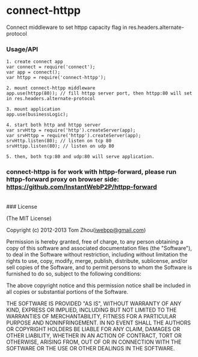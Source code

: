 connect-httpp
=============

Connect middleware to set httpp capacity flag in res.headers.alternate-protocol 


### Usage/API

    1. create connect app
    var connect = require('connect');
    var app = connect();
    var httpp = require('connect-httpp');

    2. mount connect-httpp middleware
    app.use(httpp(80)); // fill httpp server port, then httpp:80 will set in res.headers.alternate-protocol

    3. mount application
    app.use(businessLogic);
    
    4. start both http and httpp server
    var srvHttp = require('http').createServer(app);
    var srvHttpp = require('httpp').createServer(app);
    srvHttp.listen(80); // listen on tcp 80
    srvHttpp.listen(80); // listen on udp 80
    
    5. then, both tcp:80 and udp:80 will serve application.
    
### connect-httpp is for work with httpp-forward, please run httpp-forward proxy on browser side: https://github.com/InstantWebP2P/httpp-forward 


<br/>
### License

(The MIT License)

Copyright (c) 2012-2013 Tom Zhou(iwebpp@gmail.com)

Permission is hereby granted, free of charge, to any person obtaining a copy of this software and associated documentation files (the "Software"), to deal in the Software without restriction, including without limitation the rights to use, copy, modify, merge, publish, distribute, sublicense, and/or sell copies of the Software, and to permit persons to whom the Software is furnished to do so, subject to the following conditions:

The above copyright notice and this permission notice shall be included in all copies or substantial portions of the Software.

THE SOFTWARE IS PROVIDED "AS IS", WITHOUT WARRANTY OF ANY KIND, EXPRESS OR IMPLIED, INCLUDING BUT NOT LIMITED TO THE WARRANTIES OF MERCHANTABILITY, FITNESS FOR A PARTICULAR PURPOSE AND NONINFRINGEMENT. IN NO EVENT SHALL THE AUTHORS OR COPYRIGHT HOLDERS BE LIABLE FOR ANY CLAIM, DAMAGES OR OTHER LIABILITY, WHETHER IN AN ACTION OF CONTRACT, TORT OR OTHERWISE, ARISING FROM, OUT OF OR IN CONNECTION WITH THE SOFTWARE OR THE USE OR OTHER DEALINGS IN THE SOFTWARE.

